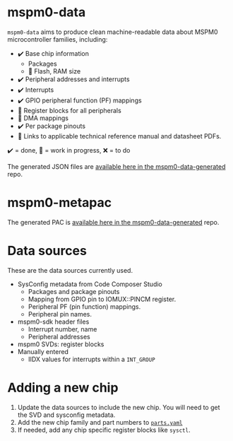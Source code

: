 # mspm0-data

`mspm0-data` aims to produce clean machine-readable data about MSPM0 microcontroller families, including:

- ✔️ Base chip information
  - Packages
  - 🚧 Flash, RAM size
- ✔️ Peripheral addresses and interrupts
- ✔️ Interrupts
- ✔️ GPIO peripheral function (PF) mappings
- 🚧 Register blocks for all peripherals
- 🚧 DMA mappings
- ✔️ Per package pinouts
- 🚧 Links to applicable technical reference manual and datasheet PDFs.

✔️ = done, 🚧 = work in progress, ❌ = to do

The generated JSON files are [available here in the mspm0-data-generated](todo.txt) repo.

# mspm0-metapac

The generated PAC is [available here in the mspm0-data-generated](todo.txt) repo.

# Data sources

These are the data sources currently used.

* SysConfig metadata from Code Composer Studio
  * Packages and package pinouts
  * Mapping from GPIO pin to IOMUX::PINCM register.
  * Peripheral PF (pin function) mappings.
  * Peripheral pin names.
* mspm0-sdk header files
  * Interrupt number, name
  * Peripheral addresses
* mspm0 SVDs: register blocks
* Manually entered
  * IIDX values for interrupts within a `INT_GROUP`

# Adding a new chip

1. Update the data sources to include the new chip. You will need to get the SVD and sysconfig metadata.
2. Add the new chip family and part numbers to [`parts.yaml`](./data/parts.yaml)
3. If needed, add any chip specific register blocks like `sysctl`.
